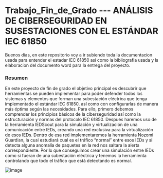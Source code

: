 # Trabajo_Fin_de_Grado --- ANÁLISIS DE CIBERSEGURIDAD EN SUSESTACIONES CON EL ESTÁNDAR IEC 61850
Buenos dias, en este repositorio voy a ir subiendo toda la documentacion usada para entender el estadar IEC 61850 asi como la bibliografia usada y la elaboracion del documento word para la entrega del proyecto.


### Resumen
En este proyecto de fin de grado el objetivo principal es descubrir que herramientas se pueden implementar para poder defender todos los sistemas y elementos que forman una subestación eléctrica que tenga implementado el estándar IEC 61850, así como con configurarlas de manera más óptima según las necesidades. Para ello, primero debemos comprender los principios básicos de la ciberseguridad así como la estructuración y normas del protocolo IEC 61850. Después haremos uso de la herramienta IEDScout para la simulación y virtualización de una comunicación entre IEDs, creando una red exclusiva para la virtualización de esos IEDs. Dentro de esa red implementaremos la herramienta Nozomi Guardian, la cual estudiará cual es el tráfico “normal” entre esos IEDs y si detecta alguna anomalía de paquetes en la red nos saltara la alerta correspondiente. Por lo que conseguimos crear una simulación entre IEDs como si fueran de una subestación eléctrica y tenemos la herramienta controlando que todo el tráfico que está detectando es normal. 

![image](https://user-images.githubusercontent.com/36732743/172829919-278b65ef-6318-4fdc-91cf-780241857ec4.png)
